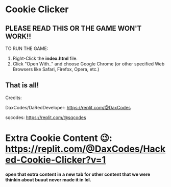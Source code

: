# Cookie Clicker
## **PLEASE READ THIS OR THE GAME WON'T WORK!!**

TO RUN THE GAME:

1. Right-Click the **index.html** file.
2. Click "Open With.." and choose Google Chrome (or other specified Web Browsers like Safari, Firefox, Opera, etc.)


That is all!
--------------------------------------------------


Credits:

DaxCodes/DaRedDeveloper: https://replit.com/@DaxCodes

sqcodes: https://replit.com/@sqcodes

# Extra Cookie Content 😉: https://replit.com/@DaxCodes/Hacked-Cookie-Clicker?v=1

#### open that extra content in a new tab for other content that we were thinkin about buuut never made it in lol.

